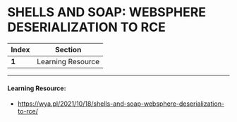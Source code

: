 # SHELLS AND SOAP: WEBSPHERE DESERIALIZATION TO RCE

Index | Section
--- | ---
**1** | Learning Resource

___


#### Learning Resource: 

* https://wya.pl/2021/10/18/shells-and-soap-websphere-deserialization-to-rce/
